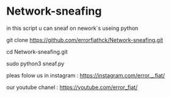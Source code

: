 # Network-sneafing
in this script u can sneaf on nework`s useing python

git clone https://github.com/errorfiathck/Network-sneafing.git 

cd Network-sneafing.git 

sudo python3 sneaf.py

pleas folow us in instagram : https://instagram.com/error._.fiat/

our youtube chanel : https://youtube.com/error_fiat/
